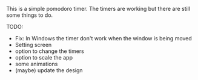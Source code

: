 This is a simple pomodoro timer. The timers are working but there are still some things to do.

TODO:
- Fix: In Windows the timer don't work when the window is being moved
- Setting screen
- option to change the timers
- option to scale the app
- some animations
- (maybe) update the design
